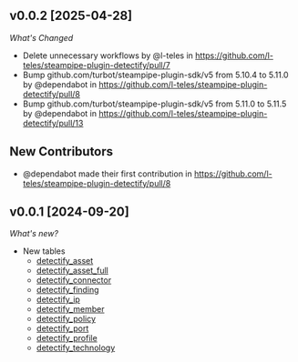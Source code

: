 ## v0.0.2 [2025-04-28]
_What's Changed_
* Delete unnecessary workflows by @l-teles in https://github.com/l-teles/steampipe-plugin-detectify/pull/7
* Bump github.com/turbot/steampipe-plugin-sdk/v5 from 5.10.4 to 5.11.0 by @dependabot in https://github.com/l-teles/steampipe-plugin-detectify/pull/8
* Bump github.com/turbot/steampipe-plugin-sdk/v5 from 5.11.0 to 5.11.5 by @dependabot in https://github.com/l-teles/steampipe-plugin-detectify/pull/13

## New Contributors
* @dependabot made their first contribution in https://github.com/l-teles/steampipe-plugin-detectify/pull/8

## v0.0.1 [2024-09-20]

_What's new?_

- New tables
  - [detectify_asset](https://hub.steampipe.io/plugins/l-teles/steampipe-plugin-detectify/table_detectify_asset.go)
  - [detectify_asset_full](https://hub.steampipe.io/plugins/l-teles/steampipe-plugin-detectify/table_detectify_asset_full.go)
  - [detectify_connector](https://hub.steampipe.io/plugins/l-teles/steampipe-plugin-detectify/table_detectify_connector.go)
  - [detectify_finding](https://hub.steampipe.io/plugins/l-teles/steampipe-plugin-detectify/table_detectify_finding.go)
  - [detectify_ip](https://hub.steampipe.io/plugins/l-teles/steampipe-plugin-detectify/table_detectify_ip.go)
  - [detectify_member](https://hub.steampipe.io/plugins/l-teles/steampipe-plugin-detectify/table_detectify_member.go)
  - [detectify_policy](https://hub.steampipe.io/plugins/l-teles/steampipe-plugin-detectify/table_detectify_policy.go)
  - [detectify_port](https://hub.steampipe.io/plugins/l-teles/steampipe-plugin-detectify/table_detectify_port.go)
  - [detectify_profile](https://hub.steampipe.io/plugins/l-teles/steampipe-plugin-detectify/table_detectify_profile.go)
  - [detectify_technology](https://hub.steampipe.io/plugins/l-teles/steampipe-plugin-detectify/table_detectify_technology.go)
